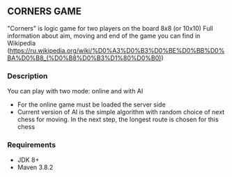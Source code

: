 ## CORNERS GAME
"Corners" is logic game for two players on the board 8x8 (or 10x10)
Full information about aim, moving and end of the game you can find in Wikipedia (https://ru.wikipedia.org/wiki/%D0%A3%D0%B3%D0%BE%D0%BB%D0%BA%D0%B8_(%D0%B8%D0%B3%D1%80%D0%B0))

### Description
You can play with two mode: online and with AI
* For the online game must be loaded the server side
* Current version of AI is the simple algorithm with random choice of next chess for moving.
In the next step, the longest route is chosen for this chess

### Requirements
* JDK 8+
* Maven 3.8.2